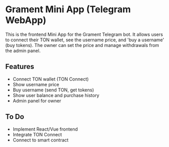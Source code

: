 # Grament Mini App (Telegram WebApp)

This is the frontend Mini App for the Grament Telegram bot. It allows users to connect their TON wallet, see the username price, and 'buy a username' (buy tokens). The owner can set the price and manage withdrawals from the admin panel.

## Features
- Connect TON wallet (TON Connect)
- Show username price
- Buy username (send TON, get tokens)
- Show user balance and purchase history
- Admin panel for owner

## To Do
- Implement React/Vue frontend
- Integrate TON Connect
- Connect to smart contract 